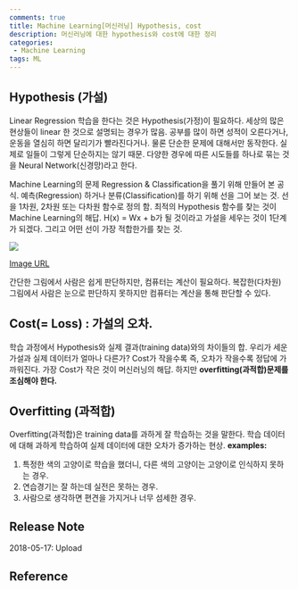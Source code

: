 ```yaml
---
comments: true
title: Machine Learning[머신러닝] Hypothesis, cost
description: 머신러닝에 대한 hypothesis와 cost에 대한 정리
categories:
 - Machine Learning
tags: ML
---
```


## Hypothesis (가설)

Linear Regression 학습을 한다는 것은 Hypothesis(가정)이 필요하다. 세상의 많은 현상들이 linear 한 것으로 설명되는 경우가 많음.
공부를 많이 하면 성적이 오른다거나, 운동을 열심히 하면 달리기가 빨라진다거나. 물론 단순한 문제에 대해서만 동작한다. 실제로 일들이 그렇게 단순하지는 않기 때문. 다양한 경우에 따른 시도들를 하나로 묶는 것을 Neural Network(신경망)라고 한다.

Machine Learning의 문제 Regression & Classification을 풀기 위해 만들어 본 공식. 예측(Regression) 하거나 분류(Classification)를 하기 위해 선을 그어 보는 것. 선을 1차원, 2차원 또는 다차원 함수로 정의 함. 최적의 Hypothesis 함수를 찾는 것이 Machine Learning의 해답.
H(x) = Wx + b가 될 것이라고 가설을 세우는 것이 1단계가 되겠다. 그리고 어떤 선이 가장 적합한가를 찾는 것.

![](https://postfiles.pstatic.net/MjAxODA1MTRfMjA1/MDAxNTI2Mjk3OTI4MTU2.5411Q9Ar2IaqOqw_LuCbJcTOov1kYH7eC7upa8b9Zgcg.AnfX6HT0EpzXOnTTC3sEU9ofOTKBSxmvY0GYOQtqQI4g.PNG.goddam0205/2018-05-14.png?type=w773)

[Image URL](https://postfiles.pstatic.net/MjAxODA1MTRfMjA1/MDAxNTI2Mjk3OTI4MTU2.5411Q9Ar2IaqOqw_LuCbJcTOov1kYH7eC7upa8b9Zgcg.AnfX6HT0EpzXOnTTC3sEU9ofOTKBSxmvY0GYOQtqQI4g.PNG.goddam0205/2018-05-14.png?type=w773)

간단한 그림에서 사람은 쉽게 판단하지만, 컴퓨터는 계산이 필요하다. 복잡한(다차원) 그림에서 사람은 눈으로 판단하지 못하지만 컴퓨터는 계산을 통해 판단할 수 있다.

## Cost(= Loss) : 가설의 오차.
학습 과정에서 Hypothesis와 실제 결과(training data)와의 차이들의 합. 우리가 세운 가설과 실제 데이터가 얼마나 다른가? Cost가 작을수록 즉, 오차가 작을수록 정답에 가까워진다. 가장 Cost가 작은 것이 머신러닝의 해답. 하지만 **overfitting(과적합)문제를 조심해야 한다.**
## Overfitting (과적합)
Overfitting(과적합)은 training data를 과하게 잘 학습하는 것을 말한다. 학습 데이터에 대해 과하게 학습하여 실제 데이터에 대한 오차가 증가하는 현상.
**examples:**
1. 특정한 색의 고양이로 학습을 했더니, 다른 색의 고양이는 고양이로 인식하지 못하는 경우.
2. 연습경기는 잘 하는데 실전은 못하는 경우.
3. 사람으로 생각하면 편견을 가지거나 너무 섬세한 경우.

## Release Note
2018-05-17: Upload

## Reference